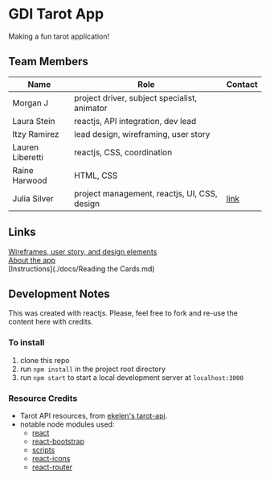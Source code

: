 # GDI Tarot App
Making a fun tarot application!

## Team Members
| Name | Role | Contact |
| - | - | - |
| Morgan J | project driver, subject specialist, animator | |
| Laura Stein | reactjs, API integration, dev lead | |
| Itzy Ramirez | lead design, wireframing, user story | |
| Lauren Liberetti | reactjs, CSS, coordination | |
| Raine Harwood | HTML, CSS | |
| Julia Silver | project management, reactjs, UI, CSS, design | [link](juliasilver.com) |


## Links
[Wireframes, user story, and design elements](https://www.figma.com/file/lSQ9oeAEw8eHLGKUCOLI72/Girl-Develop-It-Hackathon-(Tarot-Deck)?node-id=1%3A47)  
[About the app](./docs/about.md)  
[Instructions](./docs/Reading the Cards.md)

## Development Notes
This was created with reactjs. Please, feel free to fork and re-use the content here with credits.  

### To install
1. clone this repo
2. run `npm install` in the project root directory
3. run `npm start` to start a local development server at `localhost:3000`

### Resource Credits
- Tarot API resources, from [ekelen's tarot-api](https://github.com/ekelen/tarot-api). 
- notable node modules used:
  - [react](https://www.npmjs.com/package/react)
  - [react-bootstrap](https://react-bootstrap.github.io/)
  - [scripts](https://docs.npmjs.com/cli/v7/using-npm/scripts)
  - [react-icons](https://www.npmjs.com/package/react-icons)
  - [react-router](https://www.npmjs.com/package/react-router)


